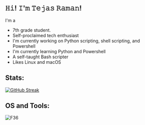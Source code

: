 
## 𝙷𝚒! 𝙸'𝚖 𝚃𝚎𝚓𝚊𝚜 𝚁𝚊𝚖𝚊𝚗!

I'm a 
- 7th grade student.
- Self-proclaimed tech enthusiast
- I'm currently working on Python scripting, shell scripting, and Powershell
- I'm currently learning Python and Powershell
- A self-taught Bash scripter
- Likes Linux and macOS

## Stats:
[![GitHub Streak](https://streak-stats.demolab.com?user=tejasraman&theme=gruvbox_duo&hide_border=true)](https://git.io/streak-stats)

## OS and Tools:
![F36](https://img.shields.io/badge/Fedora%20KDE-36-orange)
